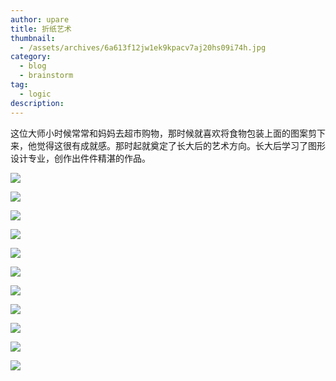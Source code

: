 ```yaml
---
author: upare
title: 折纸艺术
thumbnail:
  - /assets/archives/6a613f12jw1ek9kpacv7aj20hs09i74h.jpg
category:
  - blog
  - brainstorm
tag:
  - logic
description: 
---
```

这位大师小时候常常和妈妈去超市购物，那时候就喜欢将食物包装上面的图案剪下来，他觉得这很有成就感。那时起就奠定了长大后的艺术方向。长大后学习了图形设计专业，创作出件件精湛的作品。

![](/assets/archives/6a613f12jw1ek9kpacv7aj20hs09i74h.jpg)

![](/assets/archives/6a613f12jw1ek9kpawlnwj20hs0bwab6.jpg)

![](/assets/archives/6a613f12jw1ek9kpbbe3cj20hs0pj3zt.jpg)

![](/assets/archives/6a613f12jw1ek9kpbqnkpj20hs0q3go5.jpg)

![](/assets/archives/6a613f12jw1ek9kpcdnz5j20hs0exdgg.jpg)

![](/assets/archives/6a613f12jw1ek9kpcopxwj20hs0bk3z9.jpg)

![](/assets/archives/6a613f12jw1ek9kpd2ywuj20hs08u0tk.jpg)

![](/assets/archives/6a613f12jw1ek9kpdi488j20hs0bu74g.jpg)

![](/assets/archives/6a613f12jw1ek9kpdut6pj20hs0bugm5.jpg)

![](/assets/archives/6a613f12jw1ek9kpee6pyj20hs0but8x.jpg)

![](/assets/archives/6a613f12jw1ek9kpeyvd2j20hs0bu3yo.jpg)